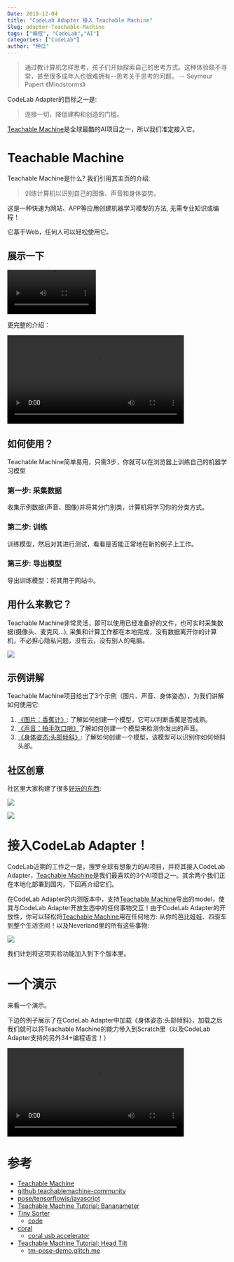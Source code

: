 ```yaml
---
Date: 2019-12-04
title: "CodeLab Adapter 接入 Teachable Machine"
Slug: adapter-Teachable-Machine
tags: ["编程", "CodeLab","AI"]
categories: ["CodeLab"]
author: "种瓜"
---
```


>  通过教计算机怎样思考，孩子们开始探索自己的思考方式。这种体验颇不寻常，甚至很多成年人也很难拥有--思考关于思考的问题。  -- Seymour Papert 《Mindstorms》

CodeLab Adapter的目标之一是:

>  连接一切，降低建构和创造的门槛。

[Teachable Machine](https://teachablemachine.withgoogle.com/)是全球最酷的AI项目之一，所以我们准定接入它。

<!--more-->

# Teachable Machine
Teachable Machine是什么? 我们引用其主页的介绍:

>  训练计算机以识别自己的图像、声音和身体姿势。

这是一种快速为网站、APP等应用创建机器学习模型的方法, 无需专业知识或编程！

它基于Web，任何人可以轻松使用它。

## 展示一下
<video width=40% src="http://wwj-tmp-video.just4fun.site/google_tf_prediction.mp4" controls="controls"></video>

更完整的介绍：

<video width=80% src="http://scratch3-files.just4fun.site/google_tm_demo.mp4" controls="controls"></video>

## 如何使用？
Teachable Machine简单易用，只需3步，你就可以在浏览器上训练自己的机器学习模型

### 第一步: 采集数据
收集示例数据(声音、图像)并将其分门别类，计算机将学习你的分类方式。

###  第二步: 训练
训练模型，然后对其进行测试，看看是否能正常地在新的例子上工作。

### 第三步: 导出模型
导出训练模型：将其用于网站中。

## 用什么来教它？
Teachable Machine非常灵活，即可以使用已经准备好的文件，也可实时采集数据(摄像头、麦克风...), 采集和计算工作都在本地完成，没有数据离开你的计算机，不必担心隐私问题，没有云，没有别人的电脑。

![](/img/google_tm_data.png)

## 示例讲解
Teachable Machine项目给出了3个示例（图片、声音、身体姿态），为我们讲解如何使用它:

1. [《图片：香蕉计》](https://medium.com/@warronbebster/4bfffa765866): 了解如何创建一个模型，它可以判断香蕉是否成熟。
2. [《声音：拍手吹口哨》](https://medium.com/@warronbebster/4212fd7f3555)了解如何创建一个模型来检测你发出的声音。
3. [《身体姿态:头部倾斜》](https://medium.com/@warronbebster/f4f6116f491): 了解如何创建一个模型，该模型可以识别你如何倾斜头部。


## 社区创意
社区里大家构建了很多[好玩的东西](https://teachablemachine.withgoogle.com/):

![](/img/tm_demo001.png)

![](/img/tm_demo002.png)


# 接入CodeLab Adapter！
CodeLab近期的工作之一是，搜罗全球有想象力的AI项目，并将其接入CodeLab Adapter，[Teachable Machine](https://teachablemachine.withgoogle.com/)是我们最喜欢的3个AI项目之一。其余两个我们正在本地化部署到国内，下回再介绍它们。


在CodeLab Adapter的内测版本中，支持[Teachable Machine](https://teachablemachine.withgoogle.com/)导出的model，使其与CodeLab Adapter开放生态中的任何事物交互！由于CodeLab Adapter的开放性，你可以轻松将[Teachable Machine](https://teachablemachine.withgoogle.com/)用在任何地方: 从你的芭比娃娃、四驱车到整个生活空间！以及Neverland里的所有这些事物:

![](https://adapter.codelab.club/img/adapter_party.jpeg)

我们计划将这项实验功能加入到下个版本里。

<!--
之后与CodeLab Adapter一同使用它。(上传)

### 在线使用
也可以使用p5js 在线 editor，分辨率有问题。把模型上传，之后直接使用


### 本地使用
解压下载文件：my-pose-model.zip

```
wget https://gist.githubusercontent.com/wwj718/xxx/raw/xxx/tm-image.html
python3 -m http.server
```

打开: `http://127.0.0.1:8000/tm-image.html`


### 使用别人模版
https://github.com/wwj718/TeachableMachine4adapter

### 自己训练的模型
https://teachablemachine.withgoogle.com/models/Xubn6ODo/

剪刀 布 和 空
-->

# 一个演示
来看一个演示。

下边的例子展示了在CodeLab Adapter中加载《身体姿态:头部倾斜》，加载之后我们就可以将Teachable Machine的能力带入到Scratch里（以及CodeLab Adapter支持的另外34+编程语言！）

<video width=80% src="http://wwj-tmp-video.just4fun.site/adapter_google_teachable_machine.mp4" controls="controls"></video>



# 参考
*  [Teachable Machine](https://teachablemachine.withgoogle.com/)
*  [github teachablemachine-community](https://github.com/googlecreativelab/teachablemachine-community)
*  [pose/tensorflowjs/javascript](https://github.com/googlecreativelab/teachablemachine-community/blob/master/snippets/markdown/pose/tensorflowjs/javascript.md)
*  [Teachable Machine Tutorial: Bananameter](https://medium.com/@warronbebster/teachable-machine-tutorial-bananameter-4bfffa765866)
*  [Tiny Sorter](https://experiments.withgoogle.com/tiny-sorter/view)
    *  [code](https://editor.p5js.org/gbose/sketches/2BN5HQYNK)
*  [coral](https://coral.ai/)
    *  [coral usb accelerator](https://coral.ai/products/accelerator)
*  [Teachable Machine Tutorial: Head Tilt](https://medium.com/@warronbebster/teachable-machine-tutorial-head-tilt-f4f6116f491)
    *  [tm-pose-demo.glitch.me](https://tm-pose-demo.glitch.me/)